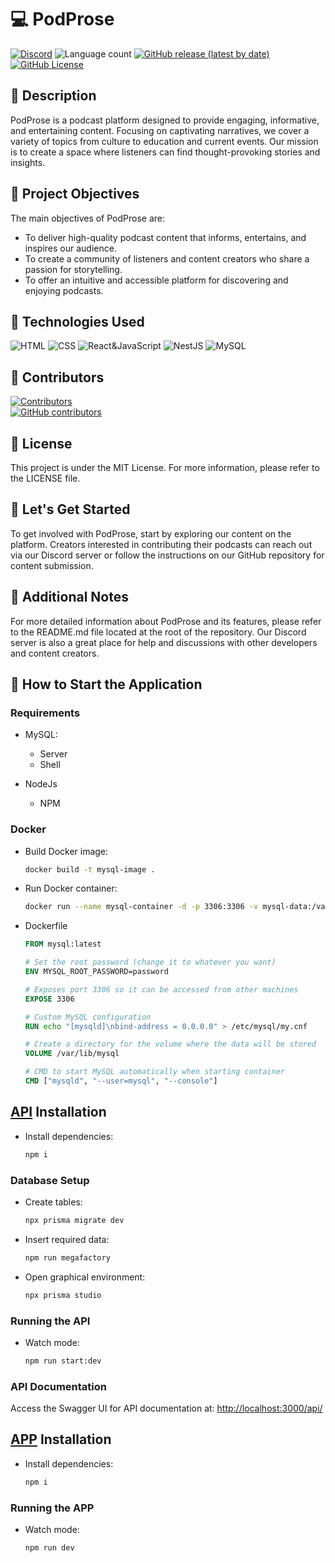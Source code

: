 # 💻 PodProse

[![Discord](https://img.shields.io/discord/1056947417842454678?label=DISCORD%20SERVER&logo=discord&style=for-the-badge)](https://discord.gg/FVaPTTs7MY)
![Language count](https://img.shields.io/github/languages/count/LitoHDD/PodProse?label=%F0%9F%8C%8E%20LANGUAGES&style=for-the-badge)
[![GitHub release (latest by date)](https://img.shields.io/github/v/release/LitoHDD/PodProse?color=orange&label=%F0%9F%93%A2%20LAST%20VERSION&style=for-the-badge)](https://github.com/LitoHDD/PodProse/releases/latest)
[![GitHub License](https://img.shields.io/github/license/LitoHDD/PodProse?style=for-the-badge)](https://github.com/LitoHDD/PodProse/blob/main/LICENSE)

## 📝 Description

PodProse is a podcast platform designed to provide engaging, informative, and entertaining content. Focusing on captivating narratives, we cover a variety of topics from culture to education and current events. Our mission is to create a space where listeners can find thought-provoking stories and insights.

## 🎯 Project Objectives

The main objectives of PodProse are:

- To deliver high-quality podcast content that informs, entertains, and inspires our audience.
- To create a community of listeners and content creators who share a passion for storytelling.
- To offer an intuitive and accessible platform for discovering and enjoying podcasts.

## 🔧 Technologies Used

![HTML](https://img.shields.io/badge/HTML-%23e34c26.svg?logo=html5&logoColor=white&style=for-the-badge)
![CSS](https://img.shields.io/badge/CSS-%23563d7c.svg?logo=css3&logoColor=white&style=for-the-badge)
![React&JavaScript](https://img.shields.io/badge/JavaScript-%23f1e05a?style=for-the-badge&logo=React&logoColor=white&label=React)
![NestJS](https://img.shields.io/badge/NestJS-Node.js-%23d9224c?style=for-the-badge&logo=NestJS&logoColor=white)
![MySQL](https://img.shields.io/badge/MySQL-DB-%2300628c?style=for-the-badge&logo=MySQL&logoColor=white)

## 🤝 Contributors

[![Contributors](https://contrib.rocks/image?repo=LitoHDD/PodProse&max=12)](https://github.com/LitoHDD/PodProse/graphs/contributors)  
[![GitHub contributors](https://img.shields.io/github/contributors/LitoHDD/PodProse?style=for-the-badge)](https://github.com/LitoHDD/PodProse/graphs/contributors)

## 📄 License

This project is under the MIT License. For more information, please refer to the LICENSE file.

## 🔰 Let's Get Started

To get involved with PodProse, start by exploring our content on the platform. Creators interested in contributing their podcasts can reach out via our Discord server or follow the instructions on our GitHub repository for content submission.

## 📝 Additional Notes

For more detailed information about PodProse and its features, please refer to the README.md file located at the root of the repository. Our Discord server is also a great place for help and discussions with other developers and content creators.

## 🚀 How to Start the Application

### Requirements

- MySQL:

  - Server
  - Shell

- NodeJs

  - NPM

### Docker

- Build Docker image:

    ```bash
    docker build -t mysql-image .
    ```

- Run Docker container:

    ```bash
    docker run --name mysql-container -d -p 3306:3306 -v mysql-data:/var/lib/mysql mysql-image
    ```

- Dockerfile

    ```Dockerfile
    FROM mysql:latest
    
    # Set the root password (change it to whatever you want)
    ENV MYSQL_ROOT_PASSWORD=password
    
    # Exposes port 3306 so it can be accessed from other machines
    EXPOSE 3306
    
    # Custom MySQL configuration
    RUN echo "[mysqld]\nbind-address = 0.0.0.0" > /etc/mysql/my.cnf
    
    # Create a directory for the volume where the data will be stored
    VOLUME /var/lib/mysql
    
    # CMD to start MySQL automatically when starting container
    CMD ["mysqld", "--user=mysql", "--console"]
    ```

## [API](https://github.com/LitoHDD/PodProse/tree/main/api) Installation

- Install dependencies:

   ```bash
   npm i
   ```

### Database Setup

- Create tables:

   ```bash
   npx prisma migrate dev
   ```

- Insert required data:

   ```bash
   npm run megafactory
   ```

- Open graphical environment:

   ```bash
   npx prisma studio
   ```

### Running the API

- Watch mode:

   ```bash
   npm run start:dev
   ```

### API Documentation

Access the Swagger UI for API documentation at:
[http://localhost:3000/api/](http://localhost:3000/api/)

## [APP](https://github.com/LitoHDD/PodProse/tree/main/app) Installation

- Install dependencies:

   ```bash
   npm i
   ```

### Running the APP

- Watch mode:

   ```bash
   npm run dev
   ```
